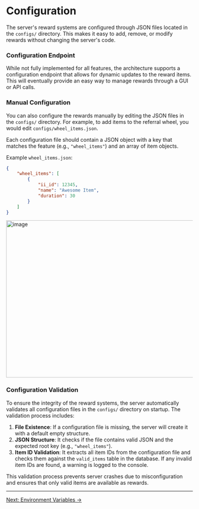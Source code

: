 # Configuration

The server's reward systems are configured through JSON files located in the `configs/` directory. This makes it easy to add, remove, or modify rewards without changing the server's code.

### Configuration Endpoint

While not fully implemented for all features, the architecture supports a configuration endpoint that allows for dynamic updates to the reward items. This will eventually provide an easy way to manage rewards through a GUI or API calls.

### Manual Configuration

You can also configure the rewards manually by editing the JSON files in the `configs/` directory. For example, to add items to the referral wheel, you would edit `configs/wheel_items.json`.

Each configuration file should contain a JSON object with a key that matches the feature (e.g., `"wheel_items"`) and an array of item objects.

Example `wheel_items.json`:

```json
{
    "wheel_items": [
        {
            "ii_id": 12345, 
            "name": "Awesome Item",
            "duration": 30
        }
    ]
}
```
<img width="1460" height="424" alt="image" src="https://github.com/user-attachments/assets/89e456f3-bc0c-4ee7-b617-c88464892b87" />


### Configuration Validation

To ensure the integrity of the reward systems, the server automatically validates all configuration files in the `configs/` directory on startup. The validation process includes:

1. **File Existence**: If a configuration file is missing, the server will create it with a default empty structure.
2. **JSON Structure**: It checks if the file contains valid JSON and the expected root key (e.g., `"wheel_items"`).
3. **Item ID Validation**: It extracts all item IDs from the configuration file and checks them against the `valid_items` table in the database. If any invalid item IDs are found, a warning is logged to the console.

This validation process prevents server crashes due to misconfiguration and ensures that only valid items are available as rewards.

---

[Next: Environment Variables →](./environment-variables.md)
